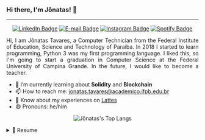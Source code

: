 ### Hi there, I'm Jônatas! 👋
---
<p align="center">
  <a href="https://www.linkedin.com/in/jônatastavares"><img src="https://img.shields.io/badge/LinkedIn-0A66C2?style=for-the-badge&logo=LinkedIn&logoColor=white" title="Jônatas's LinkedIn" alt="LinkedIn Badge" /></a>
  <a href="mailto:jonatas.tavares@academico.ifpb.edu.br"><img src="https://img.shields.io/badge/Gmail-EA4335?style=for-the-badge&logo=gmail&logoColor=white" title="Jônatas's E-mail" alt="E-mail Badge" /></a>
  <a href="https://www.instagram.com/jtavares.py"><img src="https://img.shields.io/badge/Instagram-E4405F?style=for-the-badge&logo=instagram&logoColor=white" title="Jônatas's Instagram" alt="Instagram Badge" /></a>
  <a href="https://open.spotify.com/user/21tqplxki536cxzkgffxqxsma"><img src="https://img.shields.io/badge/Spotify-1ED760?&style=for-the-badge&logo=spotify&logoColor=white" title="Jônatas's Spotify" alt="Spotify Badge" /></a>
</p>

<p align="justify">
  Hi, I am Jônatas Tavares, a Computer Technician from the Federal Institute of Education, Science and Technology of Paraíba. In 2018 I started to learn programming, Python 3 was my first programming language. I liked this, so I'm going to start a graduation in Computer Science at the Federal University of Campina Grande. In the future, I would like to become a teacher.
</p>

- 🌱 I’m currently learning about **Solidity** and **Blockchain**
- 📫 How to reach me: [jonatas.tavares@academico.ifpb.edu.br](mailto:jonatas.tavares@academico.ifpb.edu.br)
- 📄 Know about my experiences on [Lattes](http://lattes.cnpq.br/7504155103635847)
- 😄 Pronouns: he/him

<p align="center">
  <img src="https://github-readme-stats.vercel.app/api/top-langs/?username=TavaresJonatas&layout=compact&langs_count=8&hide=Blade,Shell&theme=dark" title="Jônatas's Top Langs" alt="Jônatas's Top Langs" />
</p>

<details>
  <summary>📃 Resume</summary>
  
  ## 🏫 Education
  - 📚 **Computer Technician** (2018 - 2021)\
     📍 **Federal Institute of Paraíba** - Campina Grande, Brazil
</details>

<!--
### Hi there 👋

**TavaresJonatas/TavaresJonatas** is a ✨ _special_ ✨ repository because its `README.md` (this file) appears on your GitHub profile.

Here are some ideas to get you started:

- 🔭 I’m currently working on ...
- 🌱 I’m currently learning ...
- 👯 I’m looking to collaborate on ...
- 🤔 I’m looking for help with ...
- 💬 Ask me about ...
- 📫 How to reach me: ...
- 😄 Pronouns: ...
- ⚡ Fun fact: ...
-->
